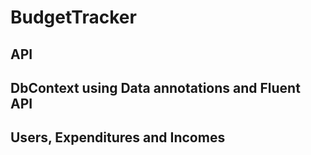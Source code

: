 # BudgetTracker
## API
## DbContext using Data annotations and Fluent API
## Users, Expenditures and Incomes